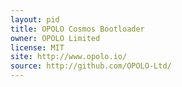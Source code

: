 ```yaml
---
layout: pid
title: OPOLO Cosmos Bootloader
owner: OPOLO Limited
license: MIT
site: http://www.opolo.io/
source: http://github.com/OPOLO-Ltd/
---
```

